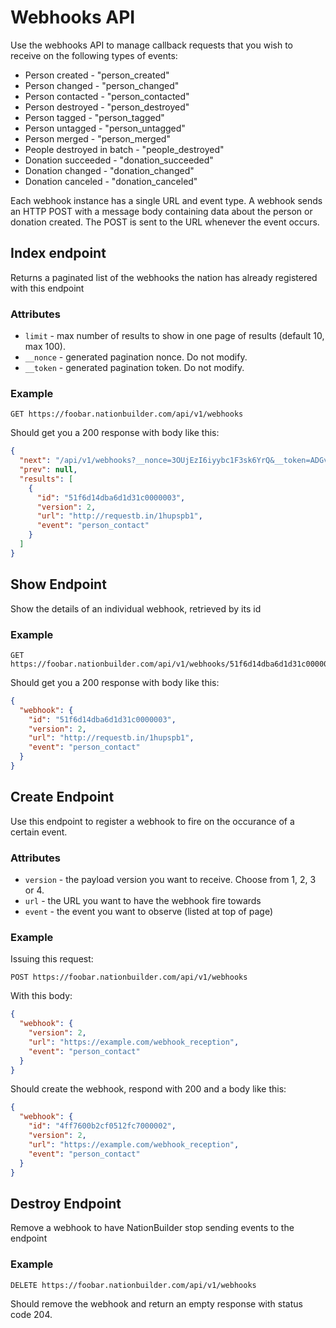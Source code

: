 Webhooks API
============

Use the webhooks API to manage callback requests that you wish to receive on the following types of events:

* Person created - "person_created"
* Person changed - "person_changed"
* Person contacted - "person_contacted"
* Person destroyed - "person_destroyed"
* Person tagged - "person_tagged"
* Person untagged - "person_untagged"
* Person merged - "person_merged"
* People destroyed in batch - "people_destroyed"
* Donation succeeded - "donation_succeeded"
* Donation changed - "donation_changed"
* Donation canceled - "donation_canceled"

Each webhook instance has a single URL and event type. A webhook sends an HTTP POST with a message body containing data about the person or donation created. The POST is sent to the URL whenever the event occurs.

Index endpoint
--------------
Returns a paginated list of the webhooks the nation has already registered with this endpoint

### Attributes

* `limit` - max number of results to show in one page of results (default 10, max 100).
* `__nonce` - generated pagination nonce. Do not modify.
* `__token` - generated pagination token. Do not modify.


### Example

```
GET https://foobar.nationbuilder.com/api/v1/webhooks
```

Should get you a 200 response with body like this:

```json
{
  "next": "/api/v1/webhooks?__nonce=3OUjEzI6iyybc1F3sk6YrQ&__token=ADGvBW9wM69kUiss1KqTIyVeQ5M6OwiL6ttexRFnHK9m",
  "prev": null,
  "results": [
    {
      "id": "51f6d14dba6d1d31c0000003",
      "version": 2,
      "url": "http://requestb.in/1hupspb1",
      "event": "person_contact"
    }
  ]
}
```

Show Endpoint
-------------
Show the details of an individual webhook, retrieved by its id

### Example

```
GET https://foobar.nationbuilder.com/api/v1/webhooks/51f6d14dba6d1d31c0000003
```

Should get you a 200 response with body like this:

```json
{
  "webhook": {
    "id": "51f6d14dba6d1d31c0000003",
    "version": 2,
    "url": "http://requestb.in/1hupspb1",
    "event": "person_contact"
  }
}
```

Create Endpoint
---------------
Use this endpoint to register a webhook to fire on the occurance of a certain event.

### Attributes

* `version` - the payload version you want to receive. Choose from 1, 2, 3 or 4.
* `url` - the URL you want to have the webhook fire towards
* `event` - the event you want to observe (listed at top of page)

### Example

Issuing this request:

```
POST https://foobar.nationbuilder.com/api/v1/webhooks
```

With this body:

```json
{
  "webhook": {
    "version": 2,
    "url": "https://example.com/webhook_reception",
    "event": "person_contact"
  }
}
```

Should create the webhook, respond with 200 and a body like this:

```json
{
  "webhook": {
    "id": "4ff7600b2cf0512fc7000002",
    "version": 2,
    "url": "https://example.com/webhook_reception",
    "event": "person_contact"
  }
}
```

Destroy Endpoint
----------------
Remove a webhook to have NationBuilder stop sending events to the endpoint

### Example

```
DELETE https://foobar.nationbuilder.com/api/v1/webhooks
```

Should remove the webhook and return an empty response with status code 204.

